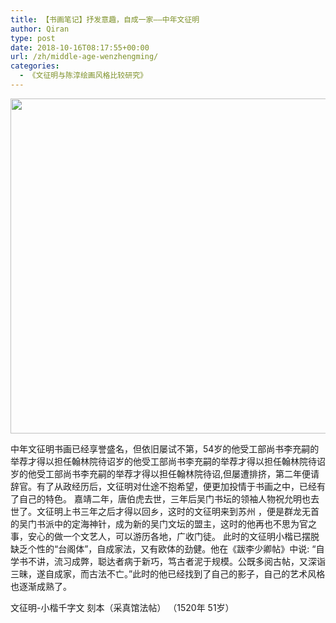 ```yaml
---
title: 【书画笔记】抒发意趣，自成一家——中年文征明
author: Qiran
type: post
date: 2018-10-16T08:17:55+00:00
url: /zh/middle-age-wenzhengming/
categories:
  - 《文征明与陈淳绘画风格比较研究》
---
```

<img loading="lazy" decoding="async" class="wp-image-61 alignnone size-full" src="https://www.liuqiran.com/wp-content/uploads/2019/02/img_20190226_161742_855589193632959511323.jpg" width="579" height="536" srcset="https://www.liuqiran.com/wp-content/uploads/2019/02/img_20190226_161742_855589193632959511323.jpg 579w, https://www.liuqiran.com/wp-content/uploads/2019/02/img_20190226_161742_855589193632959511323-450x417.jpg 450w, https://www.liuqiran.com/wp-content/uploads/2019/02/img_20190226_161742_855589193632959511323-300x278.jpg 300w" sizes="auto, (max-width: 579px) 100vw, 579px" />

中年文征明书画已经享誉盛名，但依旧屡试不第，54岁的他受工部尚书李充嗣的举荐才得以担任翰林院待诏岁的他受工部尚书李充嗣的举荐才得以担任翰林院待诏岁的他受工部尚书李充嗣的举荐才得以担任翰林院待诏,但屡遭排挤，第二年便请辞官。有了从政经历后，文征明对仕途不抱希望，便更加投情于书画之中，已经有了自己的特色。
嘉靖二年，唐伯虎去世，三年后吴门书坛的领袖人物祝允明也去世了。文征明上书三年之后才得以回乡，这时的文征明来到苏州 ，便是群龙无首的吴门书派中的定海神针，成为新的吴门文坛的盟主，这时的他再也不思为官之事，安心的做一个文艺人，可以游历各地，广收门徒。
此时的文征明小楷已摆脱缺乏个性的“台阁体”，自成家法，又有欧体的劲健。他在《跋李少卿帖》中说: “自学书不讲，流习成弊，聪达者病于新巧，笃古者泥于规模。公既多阅古帖，又深诣三昧，遂自成家，而古法不亡。”此时的他已经找到了自己的影子，自己的艺术风格也逐渐成熟了。

文征明-小楷千字文 刻本（采真馆法帖） （1520年 51岁）
